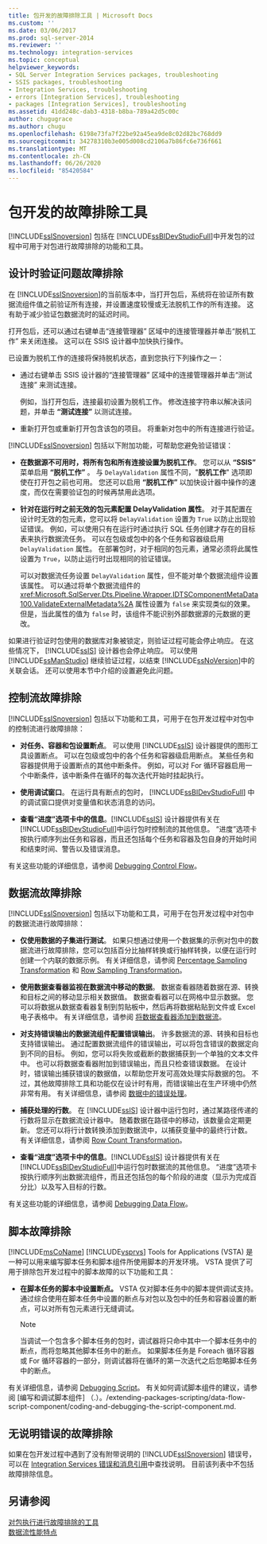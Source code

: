 ```yaml
---
title: 包开发的故障排除工具 | Microsoft Docs
ms.custom: ''
ms.date: 03/06/2017
ms.prod: sql-server-2014
ms.reviewer: ''
ms.technology: integration-services
ms.topic: conceptual
helpviewer_keywords:
- SQL Server Integration Services packages, troubleshooting
- SSIS packages, troubleshooting
- Integration Services, troubleshooting
- errors [Integration Services], troubleshooting
- packages [Integration Services], troubleshooting
ms.assetid: 41dd248c-dab3-4318-b8ba-789a42d5c00c
author: chugugrace
ms.author: chugu
ms.openlocfilehash: 6198e73fa7f22be92a45ea9de8c02d82bc768dd9
ms.sourcegitcommit: 34278310b3e005d008cd2106a7b86fc6e736f661
ms.translationtype: MT
ms.contentlocale: zh-CN
ms.lasthandoff: 06/26/2020
ms.locfileid: "85420584"
---
```

# <a name="troubleshooting-tools-for-package-development"></a>包开发的故障排除工具
  [!INCLUDE[ssISnoversion](../../includes/ssisnoversion-md.md)] 包括在 [!INCLUDE[ssBIDevStudioFull](../../includes/ssbidevstudiofull-md.md)]中开发包的过程中可用于对包进行故障排除的功能和工具。  
  
## <a name="troubleshooting-design-time-validation-issues"></a>设计时验证问题故障排除  
 在 [!INCLUDE[ssISnoversion](../../includes/ssisnoversion-md.md)]的当前版本中，当打开包后，系统将在验证所有数据流组件值之前验证所有连接，并设置速度较慢或无法脱机工作的所有连接。 这有助于减少验证包数据流时的延迟时间。  
  
 打开包后，还可以通过右键单击“连接管理器”  区域中的连接管理器并单击“脱机工作”  来关闭连接。 这可以在 SSIS 设计器中加快执行操作。  
  
 已设置为脱机工作的连接将保持脱机状态，直到您执行下列操作之一：  
  
-   通过右键单击 SSIS 设计器的“连接管理器”  区域中的连接管理器并单击“测试连接”  来测试连接。  
  
     例如，当打开包后，连接最初设置为脱机工作。 修改连接字符串以解决该问题，并单击 **“测试连接”** 以测试连接。  
  
-   重新打开包或重新打开包含该包的项目。 将重新对包中的所有连接进行验证。  
  
 [!INCLUDE[ssISnoversion](../../includes/ssisnoversion-md.md)] 包括以下附加功能，可帮助您避免验证错误：  
  
-   **在数据源不可用时，将所有包和所有连接设置为脱机工作**。 您可以从 **“SSIS”** 菜单启用 **“脱机工作”** 。 与 `DelayValidation` 属性不同，"**脱机工作**" 选项即使在打开包之前也可用。 您还可以启用 **“脱机工作”** 以加快设计器中操作的速度，而仅在需要验证包的时候再禁用此选项。  
  
-   **针对在运行时之前无效的包元素配置 DelayValidation 属性**。 对于其配置在设计时无效的包元素，您可以将 `DelayValidation` 设置为 `True` 以防止出现验证错误。 例如，可以使用只有在运行时通过执行 SQL 任务创建才存在的目标表来执行数据流任务。 可以在包级或包中的各个任务和容器级启用 `DelayValidation` 属性。 在部署包时，对于相同的包元素，通常必须将此属性设置为 `True`，以防止运行时出现相同的验证错误。  
  
     可以对数据流任务设置 `DelayValidation` 属性，但不能对单个数据流组件设置该属性。 可以通过将单个数据流组件的 <xref:Microsoft.SqlServer.Dts.Pipeline.Wrapper.IDTSComponentMetaData100.ValidateExternalMetadata%2A> 属性设置为 `false` 来实现类似的效果。 但是，当此属性的值为 `false` 时，该组件不能识别外部数据源的元数据的更改。  
  
 如果进行验证时包使用的数据库对象被锁定，则验证过程可能会停止响应。 在这些情况下， [!INCLUDE[ssIS](../../includes/ssis-md.md)] 设计器也会停止响应。 可以使用 [!INCLUDE[ssManStudio](../../includes/ssmanstudio-md.md)] 继续验证过程，以结束 [!INCLUDE[ssNoVersion](../../includes/ssnoversion-md.md)]中的关联会话。 还可以使用本节中介绍的设置避免此问题。  
  
## <a name="troubleshooting-control-flow"></a>控制流故障排除  
 [!INCLUDE[ssISnoversion](../../includes/ssisnoversion-md.md)] 包括以下功能和工具，可用于在包开发过程中对包中的控制流进行故障排除：  
  
-   **对任务、容器和包设置断点**。 可以使用 [!INCLUDE[ssIS](../../includes/ssis-md.md)] 设计器提供的图形工具设置断点。 可以在包级或包中的各个任务和容器级启用断点。 某些任务和容器提供用于设置断点的其他中断条件。 例如，可以对 For 循环容器启用一个中断条件，该中断条件在循环的每次迭代开始时挂起执行。  
  
-   **使用调试窗口**。 在运行具有断点的包时， [!INCLUDE[ssBIDevStudioFull](../../includes/ssbidevstudiofull-md.md)] 中的调试窗口提供对变量值和状态消息的访问。  
  
-   **查看“进度”选项卡中的信息**。[!INCLUDE[ssIS](../../includes/ssis-md.md)] 设计器提供有关在 [!INCLUDE[ssBIDevStudioFull](../../includes/ssbidevstudiofull-md.md)]中运行包时控制流的其他信息。 “进度”选项卡按执行顺序列出任务和容器，而且还包括每个任务和容器及包自身的开始时间和结束时间、警告以及错误消息。  
  
 有关这些功能的详细信息，请参阅 [Debugging Control Flow](debugging-control-flow.md)。  
  
## <a name="troubleshooting-data-flow"></a>数据流故障排除  
 [!INCLUDE[ssISnoversion](../../includes/ssisnoversion-md.md)] 包括以下功能和工具，可用于在包开发过程中对包中的数据流进行故障排除：  
  
-   **仅使用数据的子集进行测试**。 如果只想通过使用一个数据集的示例对包中的数据流进行故障排除，您可以包括百分比抽样转换或行抽样转换，以便在运行时创建一个内联的数据示例。 有关详细信息，请参阅 [Percentage Sampling Transformation](../data-flow/transformations/percentage-sampling-transformation.md) 和 [Row Sampling Transformation](../data-flow/transformations/row-sampling-transformation.md)。  
  
-   **使用数据查看器监视在数据流中移动的数据**。 数据查看器随着数据在源、转换和目标之间的移动显示相关数据值。 数据查看器可以在网格中显示数据。 您可以将数据从数据查看器复制到剪贴板中，然后再将数据粘贴到文件或 Excel 电子表格中。 有关详细信息，请参阅 [将数据查看器添加到数据流](../add-a-data-viewer-to-a-data-flow.md)。  
  
-   **对支持错误输出的数据流组件配置错误输出**。 许多数据流的源、转换和目标也支持错误输出。 通过配置数据流组件的错误输出，可以将包含错误的数据定向到不同的目标。 例如，您可以将失败或截断的数据捕获到一个单独的文本文件中。 也可以将数据查看器附加到错误输出，而且只检查错误数据。 在设计时，错误输出捕获错误的数据值，以帮助您开发可高效处理实际数据的包。 不过，其他故障排除工具和功能仅在设计时有用，而错误输出在生产环境中仍然非常有用。 有关详细信息，请参阅 [数据中的错误处理](../data-flow/error-handling-in-data.md)。  
  
-   **捕获处理的行数**。 在 [!INCLUDE[ssIS](../../includes/ssis-md.md)] 设计器中运行包时，通过某路径传递的行数将显示在数据流设计器中。 随着数据在路径中的移动，该数量会定期更新。 您还可以将行计数转换添加到数据流中，以捕获变量中的最终行计数。 有关详细信息，请参阅 [Row Count Transformation](../data-flow/transformations/row-count-transformation.md)。  
  
-   **查看“进度”选项卡中的信息**。[!INCLUDE[ssIS](../../includes/ssis-md.md)] 设计器提供有关在 [!INCLUDE[ssBIDevStudioFull](../../includes/ssbidevstudiofull-md.md)]中运行包时数据流的其他信息。 “进度”选项卡按执行顺序列出数据流组件，而且还包括包的每个阶段的进度（显示为完成百分比）以及写入目标的行数。  
  
 有关这些功能的详细信息，请参阅 [Debugging Data Flow](debugging-data-flow.md)。  
  
## <a name="troubleshooting-scripts"></a>脚本故障排除  
 [!INCLUDE[msCoName](../../includes/msconame-md.md)] [!INCLUDE[vsprvs](../../includes/vsprvs-md.md)] Tools for Applications (VSTA) 是一种可以用来编写脚本任务和脚本组件所使用脚本的开发环境。 VSTA 提供了可用于排除包开发过程中的脚本故障的以下功能和工具：  
  
-   **在脚本任务的脚本中设置断点。** VSTA 仅对脚本任务中的脚本提供调试支持。 通过综合使用在脚本任务中设置的断点与对包以及包中的任务和容器设置的断点，可以对所有包元素进行无缝调试。  
  
    > [!NOTE]  
    >  当调试一个包含多个脚本任务的包时，调试器将只命中其中一个脚本任务中的断点，而将忽略其他脚本任务中的断点。 如果脚本任务是 Foreach 循环容器或 For 循环容器的一部分，则调试器将在循环的第一次迭代之后忽略脚本任务中的断点。  
  
 有关详细信息，请参阅 [Debugging Script](debugging-script.md)。 有关如何调试脚本组件的建议，请参阅 [编写和调试脚本组件] （.）。/extending-packages-scripting/data-flow-script-component/coding-and-debugging-the-script-component.md.  
  
## <a name="troubleshooting-errors-without-a-description"></a>无说明错误的故障排除  
 如果在包开发过程中遇到了没有附带说明的 [!INCLUDE[ssISnoversion](../../includes/ssisnoversion-md.md)] 错误号，可以在 [Integration Services 错误和消息引用](../integration-services-error-and-message-reference.md)中查找说明。 目前该列表中不包括故障排除信息。  
  
## <a name="see-also"></a>另请参阅  
 [对包执行进行故障排除的工具](troubleshooting-tools-for-package-execution.md)   
 [数据流性能特点](../data-flow/data-flow-performance-features.md)  
  
  
